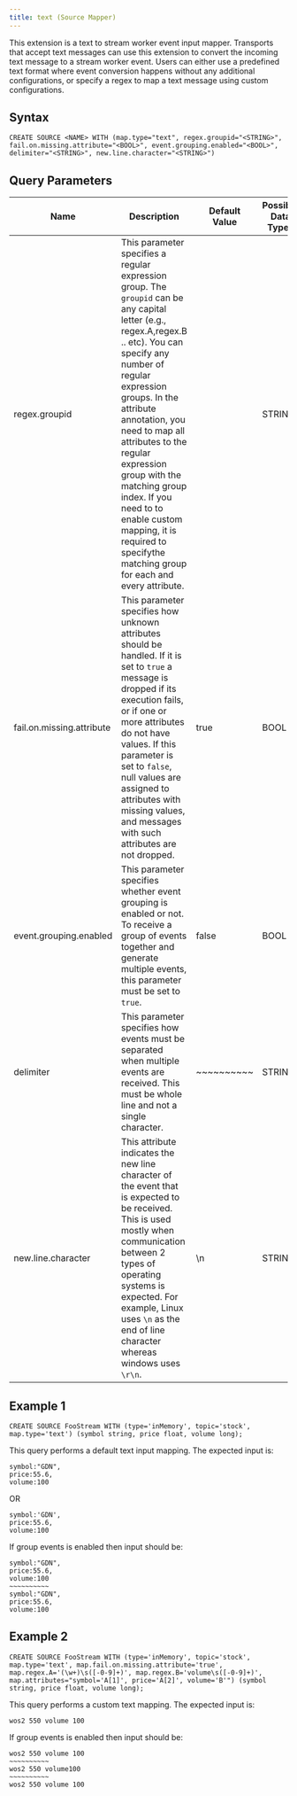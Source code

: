 ```yaml
---
title: text (Source Mapper)
---
```


This extension is a text to stream worker event input mapper. Transports that accept text messages can use this extension to convert the incoming text message to a stream worker event. Users can either use a predefined text
format where event conversion happens without any additional
configurations, or specify a regex to map a text message using custom configurations.

## Syntax

    CREATE SOURCE <NAME> WITH (map.type="text", regex.groupid="<STRING>", fail.on.missing.attribute="<BOOL>", event.grouping.enabled="<BOOL>", delimiter="<STRING>", new.line.character="<STRING>")

## Query Parameters

| Name                      | Description                                                                                                                                                                                                                                                                                                                                                                                                                         | Default Value        | Possible Data Types | Optional | Dynamic |
|---------------------------|-------------------------------------------------------------------------------------------------------------------------------------------------------------------------------------------------------------------------------------------------------------------------------------------------------------------------------------------------------------------------------------------------------------------------------------|----------------------|---------------------|----------|---------|
| regex.groupid             | This parameter specifies a regular expression group. The `groupid` can be any capital letter (e.g., regex.A,regex.B .. etc). You can specify any number of regular expression groups. In the attribute annotation, you need to map all attributes to the regular expression group with the matching group index. If you need to to enable custom mapping, it is required to specifythe matching group for each and every attribute. |                      | STRING              | No       | No      |
| fail.on.missing.attribute | This parameter specifies how unknown attributes should be handled. If it is set to `true` a message is dropped if its execution fails, or if one or more attributes do not have values. If this parameter is set to `false`, null values are assigned to attributes with missing values, and messages with such attributes are not dropped.      | true                 | BOOL                | Yes      | No      |
| event.grouping.enabled    | This parameter specifies whether event grouping is enabled or not. To receive a group of events together and generate multiple events, this parameter must be set to `true`.  | false                | BOOL                | Yes      | No      |
| delimiter                 | This parameter specifies how events must be separated when multiple events are received. This must be whole line and not a single character.  | ~~~~~~~~~~ | STRING              | Yes      | No      |
| new.line.character        | This attribute indicates the new line character of the event that is expected to be received. This is used mostly when communication between 2 types of operating systems is expected. For example, Linux uses `\n` as the end of line character whereas windows uses `\r\n`. | \\n                  | STRING              | Yes      | No      |

## Example 1

    CREATE SOURCE FooStream WITH (type='inMemory', topic='stock', map.type='text') (symbol string, price float, volume long);

This query performs a default text input mapping. The expected input is:

    symbol:"GDN",
    price:55.6,
    volume:100

OR

    symbol:'GDN',
    price:55.6,
    volume:100

If group events is enabled then input should be:

    symbol:"GDN",
    price:55.6,
    volume:100
    ~~~~~~~~~~
    symbol:"GDN",
    price:55.6,
    volume:100

## Example 2

    CREATE SOURCE FooStream WITH (type='inMemory', topic='stock', map.type='text', map.fail.on.missing.attribute='true', map.regex.A='(\w+)\s([-0-9]+)', map.regex.B='volume\s([-0-9]+)', map.attributes="symbol='A[1]', price='A[2]', volume='B'") (symbol string, price float, volume long);

This query performs a custom text mapping. The expected input is:

    wos2 550 volume 100

If group events is enabled then input should be:

    wos2 550 volume 100
    ~~~~~~~~~~
    wos2 550 volume100
    ~~~~~~~~~~
    wos2 550 volume 100
